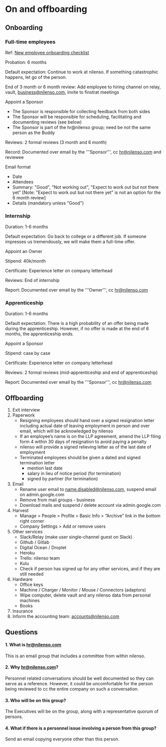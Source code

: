 # On and offboarding

## Onboarding

### Full-time employees

Ref: [New employee onboarding checklist](http://readme.nilenso.com/index.php/New_Employee_Onboarding)

Probation: 6 months

Default expectation: Continue to work at nilenso. If something catastrophic happens, let go of the person.

End of 3 month or 6 month review: Add employee to hiring channel on relay, vault, business@nilenso.com, invite to finstrat meetings

Appoint a Sponsor

* The Sponsor is responsible for collecting feedback from both sides
* The Sponsor will be responsible for scheduling, facilitating and documenting reviews \(see below\)
* The Sponsor is part of the hr@nilenso group; need be not the same person as the Buddy

Reviews: 2 formal reviews \(3 month and 6 month\)

Record: Documented over email by the '''Sponsor''', cc hr@nilenso.com and reviewee

Email format

* Date
* Attendees
* Summary: "Good", "Not working out", "Expect to work out but not there yet" \[Note: "Expect to work out but not there yet" is not an option for the 6 month review\]
* Details \(mandatory unless "Good"\)

### Internship

Duration: 1-6 months

Default expectation: Go back to college or a different job. If someone impresses us tremendously, we will make them a full-time offer.

Appoint an Owner

Stipend: 40k/month

Certificate: Experience letter on company letterhead

Reviews: End of internship

Report: Documented over email by the '''Owner''', cc hr@nilenso.com

### Apprenticeship

Duration: 1-6 months

Default expectation: There is a high probability of an offer being made during the apprenticeship. However, if no offer is made at the end of 6 months, the apprenticeship ends.

Appoint a Sponsor

Stipend: case by case

Certificate: Experience letter on company letterhead

Reviews: 2 formal reviews \(mid-apprenticeship and end of apprenticeship\)

Report: Documented over email by the '''Sponsor''', cc hr@nilenso.com

## Offboarding

1. Exit interview
2. Paperwork
   * Resigning employees should hand over a signed resignation letter including actual date of leaving employment in person and over email, which will be acknowledged by nilenso
   * If an employee’s name is on the LLP agreement, amend the LLP filing form 4 within 30 days of resignation to avoid paying a penalty
   * nilenso will provide a signed relieving letter as of the last date of employment
   * Terminated employees should be given a dated and signed termination letter
     * mention last date
     * salary in lieu of notice period \(for termination\)
     * signed by partner \(for termination\)
3. Email
   * Rename user email to name.disabled@nilenso.com, suspend email on admin.google.com
   * Remove from mail groups - business
   * Download mails and suspend / delete account via admin.google.com
4. Harvest
   * Manage &gt; People &gt; Profile &gt; Basic Info &gt; “Archive” link in the bottom right corner
   * Company Settings &gt; Add or remove users
5. Other services
   * Slack/Relay \(make user single-channel guest on Slack\)
   * Github / Gitlab
   * Digital Ocean / Droplet
   * Heroku
   * Trello: nilenso team
   * Kulu
   * Check if person has signed up for any other services, and if they are still needed
6. Hardware
   * Office keys
   * Machine / Charger / Monitor / Mouse / Connectors \(adaptors\)
   * Wipe computer, delete vault and any nilenso data from personal machines
   * Books
7. Insurance
8. Inform the accounting team: accounts@nilenso.com

## Questions

#### 1. What is hr@nilenso.com

This is an email group that includes a committee from within nilenso.

#### 2. Why hr@nilenso.com?

Personnel related conversations should be well documented so they can serve as a reference. However, it could be uncomfortable for the person being reviewed to cc the entire company on such a conversation.

#### 3. Who will be on this group?

The Executives will be on the group, along with a representative quorum of persons.

#### 4. What if there is a personnel issue involving a person from this group?

Send an email copying everyone other than this person.

